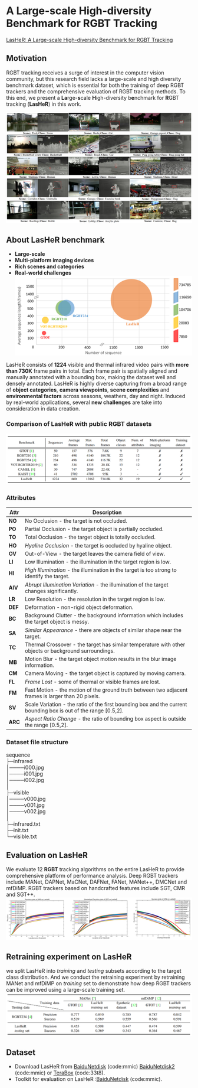# A Large-scale High-diversity Benchmark for RGBT Tracking
[LasHeR: A Large-scale High-diversity Benchmark for RGBT Tracking](https://arxiv.org/pdf/2104.13202.pdf)
## Motivation

RGBT tracking receives a surge of interest in the computer vision community, but this research field lacks a large-scale and high diversity benchmark dataset, which is essential for both the training of deep RGBT trackers and the comprehensive evaluation of RGBT tracking methods. To this end, we present a **La**rge-**s**cale **H**igh-diversity b**e**nchmark for **R**GBT tracking (**LasHeR**) in this work.

![image](https://github.com/BUGPLEASEOUT/LasHeR/blob/main/figure0/LasHeR_paris.PNG)

## About LasHeR benchmark

* **Large-scale**
* **Multi-platform imaging devices**
* **Rich scenes and categories**
* **Real-world challenges**
![](https://github.com/BUGPLEASEOUT/LasHeR/blob/main/figure0/Comparison_Bub.PNG)

LasHeR consists of **1224** visible and thermal infrared video pairs with **more than 730K** frame pairs in total. Each frame pair is spatially aligned and manually annotated with a bounding box, making the dataset well and densely annotated.
LasHeR is highly diverse capturing from a broad range of **object categories**, **camera viewpoints**, **scene complexities** and **environmental factors** across seasons, weathers, day and night. Induced by real-world applications, several **new challenges** are take into consideration in data creation. 

### Comparison of LasHeR with public RGBT datasets
![](https://github.com/BUGPLEASEOUT/LasHeR/blob/main/figure0/ComparisonTable.png)

### Attributes
    
Attr | Description  
----|----
**NO**  |  No Occlusion - the target is not occluded.  
**PO**  |  Partial Occlusion - the target object is partially occluded.  
**TO**  |  Total Occlusion - the target object is totally occluded.  
**HO**  |  *Hyaline Occlusion* - the target is occluded by hyaline object.  
**OV**  |  Out-of-View - the target leaves the camera field of view.  
**LI**  |  Low Illumination - the illumination in the target region is low.
**HI**  |  *High Illumination* - the illumination in the target is too strong to identify the target.  
**AIV** |  *Abrupt Illumination Variation* - the illumination of the target changes significantly.  
**LR**  |  Low Resolution - the resolution in the target region is low.  
**DEF** |  Deformation - non-rigid object deformation.  
**BC**  |  Background Clutter - the background information which includes the target object is messy.  
**SA**  |  *Similar Appearance* - there are objects of similar shape near the target.  
**TC**  |  Thermal Crossover - the target has similar temperature with other objects or background surroundings.  
**MB**  |  Motion Blur - the target object motion results in the blur image information.  
**CM**  |  Camera Moving - the target object is captured by moving camera.  
**FL**  |  *Frame Lost* - some of thermal or visible frames are lost.  
**FM**  |  Fast Motion - the motion of the ground truth between two adjacent frames is larger than 20 pixels.  
**SV**  |  Scale Variation - the ratio of the first bounding box and the current bounding box is out of the range [0.5,2].  
**ARC** |  *Aspect Ratio Change* - the ratio of bounding box aspect is outside the range [0.5,2].  


### Dataset file structure
 sequence   
  ├─infrared  
  │────i000.jpg  
  │────i001.jpg  
  │────i002.jpg  
  │  
  ├─visible  
  │────v000.jpg  
  │────v001.jpg  
  │────v002.jpg  
  │    
  ├─infrared.txt  
  ├─init.txt  
  └─visible.txt   

## Evaluation on LasHeR
We evaluate 12 **RGBT** tracking algorithms on the entire LasHeR to provide comprehensive platform of performance analysis. Deep RGBT trackers include MANet, DAPNet, MaCNet, DAFNet, FANet, MANet++, DMCNet and mfDiMP. RGBT trackers based on handcrafted features include SGT, CMR and SGT++.
![](https://github.com/BUGPLEASEOUT/LasHeR/blob/main/figure0/Results1224.png)

## Retraining experiment on LasHeR
we split LasHeR into *training* and *testing* subsets according to the target class distribution. And we conduct the retraining experiment by retraining MANet and mfDiMP on *training* set to demonstrate how deep RGBT trackers can be improved using a large-scale training set. 
![](https://github.com/BUGPLEASEOUT/LasHeR/blob/main/figure0/Retraining.png)


## Dataset
* Download LasHeR from [BaiduNetdisk](https://pan.baidu.com/s/1hZgK_OMHNp0fN20SJNNm9w)  (code:mmic)   [BaiduNetdisk2](https://pan.baidu.com/s/1hnNwGmdvcFO6_n2Tx-MMBg)  (code:mmic) or [TeraBox](https://dubox.com/s/11g22w2YXRCSnkdFicMj5yg) (code:33t8).
* Toolkit for evaluation on LasHeR :[BaiduNetdisk](https://pan.baidu.com/s/1LRIceZ62x5CHobpyZcGxEQ) (code:mmic).
